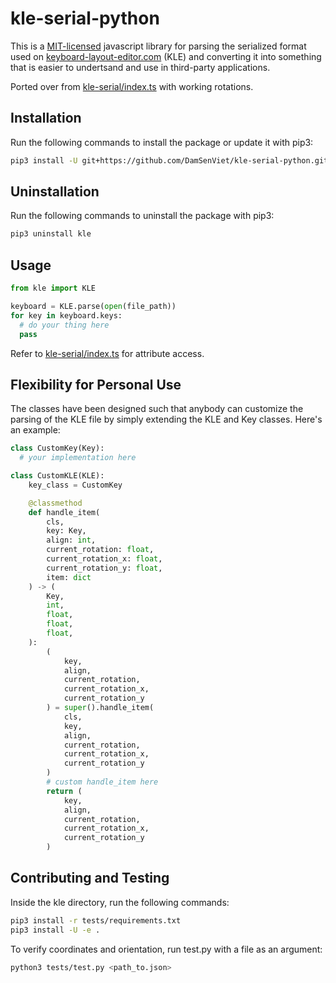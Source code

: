 # kle-serial-python

This is a [MIT-licensed](LICENSE) javascript library for parsing the serialized format used on [keyboard-layout-editor.com](keyboard-layout-editor.com) (KLE) and converting it into something that is easier to undertsand and use in third-party applications.

Ported over from [kle-serial/index.ts](https://github.com/ijprest/kle-serial/blob/master/index.ts) with working rotations.

## Installation

Run the following commands to install the package or update it with pip3:
```sh
pip3 install -U git+https://github.com/DamSenViet/kle-serial-python.git
```

## Uninstallation

Run the following commands to uninstall the package with pip3:
```sh
pip3 uninstall kle
```

## Usage

```python
from kle import KLE

keyboard = KLE.parse(open(file_path))
for key in keyboard.keys:
  # do your thing here
  pass
```

Refer to [kle-serial/index.ts](https://github.com/ijprest/kle-serial/blob/master/index.ts) for attribute access.

## Flexibility for Personal Use

The classes have been designed such that anybody can customize the parsing of the KLE file by simply extending the KLE and Key classes. Here's an example:

```python
class CustomKey(Key):
  # your implementation here

class CustomKLE(KLE):
    key_class = CustomKey

    @classmethod
    def handle_item(
        cls,
        key: Key,
        align: int,
        current_rotation: float,
        current_rotation_x: float,
        current_rotation_y: float,
        item: dict
    ) -> (
        Key,
        int,
        float,
        float,
        float,
    ):
        (
            key,
            align,
            current_rotation,
            current_rotation_x,
            current_rotation_y
        ) = super().handle_item(
            cls,
            key,
            align,
            current_rotation,
            current_rotation_x,
            current_rotation_y
        )
        # custom handle_item here
        return (
            key,
            align,
            current_rotation,
            current_rotation_x,
            current_rotation_y
        )
```

## Contributing and Testing

Inside the kle directory, run the following commands:
```sh
pip3 install -r tests/requirements.txt
pip3 install -U -e .
```

To verify coordinates and orientation, run test.py with a file as an argument:
```sh
python3 tests/test.py <path_to.json>
```